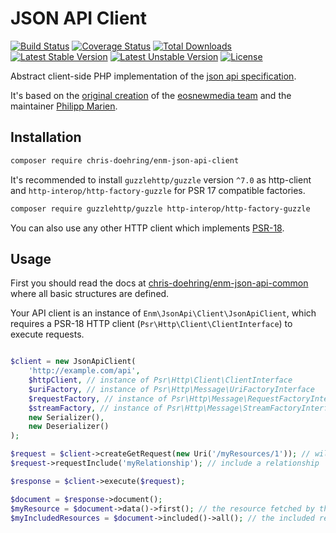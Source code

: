 JSON API Client
===============
[![Build Status](https://travis-ci.org/chris-doehring/ENM-JSON-API-Client.svg?branch=master)](https://travis-ci.org/chris-doehring/ENM-JSON-API-Client)
[![Coverage Status](https://coveralls.io/repos/github/chris-doehring/ENM-JSON-API-Client/badge.svg?branch=master)](https://coveralls.io/github/chris-doehring/ENM-JSON-API-Client?branch=master)
[![Total Downloads](https://poser.pugx.org/chris-doehring/enm-json-api-client/downloads)](https://packagist.org/packages/chris-doehring/enm-json-api-client)
[![Latest Stable Version](https://poser.pugx.org/chris-doehring/enm-json-api-client/v/stable)](https://packagist.org/packages/chris-doehring/enm-json-api-client)
[![Latest Unstable Version](https://poser.pugx.org/chris-doehring/enm-json-api-client/v/unstable.png)](https://packagist.org/packages/chris-doehring/enm-json-api-client)
[![License](https://poser.pugx.org/chris-doehring/enm-json-api-client/license)](https://packagist.org/packages/chris-doehring/enm-json-api-client)

Abstract client-side PHP implementation of the [json api specification](http://jsonapi.org/format/).

It's based on the [original creation](https://github.com/eosnewmedia/JSON-API-Client) of the [eosnewmedia team](https://github.com/eosnewmedia) and the maintainer [Philipp Marien](https://github.com/pmarien).

## Installation

```sh
composer require chris-doehring/enm-json-api-client
```

It's recommended to install `guzzlehttp/guzzle` version `^7.0` as http-client and `http-interop/http-factory-guzzle` for PSR 17 compatible factories.

```sh
composer require guzzlehttp/guzzle http-interop/http-factory-guzzle
```

You can also use any other HTTP client which implements [PSR-18](https://www.php-fig.org/psr/psr-18/).

## Usage
First you should read the docs at [chris-doehring/enm-json-api-common](https://github.com/chris-doehring/ENM-JSON-API-Common/tree/master/docs) where all basic structures are defined.

Your API client is an instance of `Enm\JsonApi\Client\JsonApiClient`, which requires a PSR-18 HTTP client (`Psr\Http\Client\ClientInterface`) to execute requests.

```php 

$client = new JsonApiClient(
    'http://example.com/api',
    $httpClient, // instance of Psr\Http\Client\ClientInterface
    $uriFactory, // instance of Psr\Http\Message\UriFactoryInterface
    $requestFactory, // instance of Psr\Http\Message\RequestFactoryInterface
    $streamFactory, // instance of Psr\Http\Message\StreamFactoryInterface
    new Serializer(),
    new Deserializer()
);

$request = $client->createGetRequest(new Uri('/myResources/1')); // will fetch the resource at http://example.com/api/myResources/1
$request->requestInclude('myRelationship'); // include a relationship

$response = $client->execute($request);

$document = $response->document();
$myResource = $document->data()->first(); // the resource fetched by this request
$myIncludedResources = $document->included()->all(); // the included resources fetched with the include parameter

```
